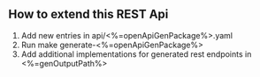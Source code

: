 ## How to extend this REST Api

1. Add new entries in api/<%=openApiGenPackage%>.yaml
2. Run make generate-<%=openApiGenPackage%>
3. Add additional implementations for generated rest endpoints in <%=genOutputPath%>
